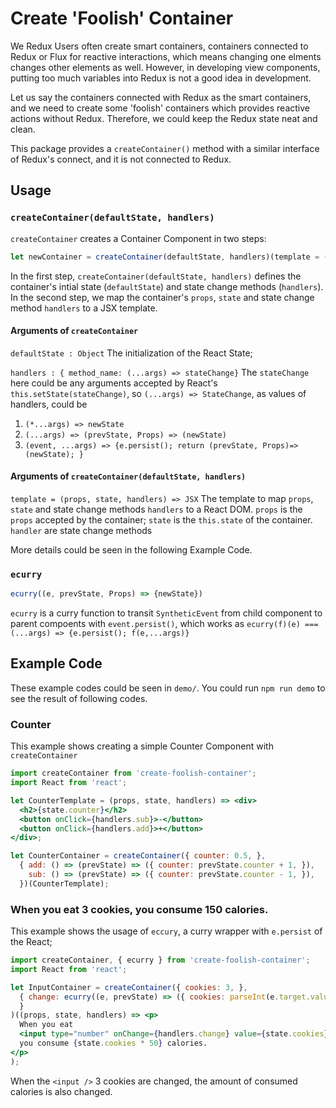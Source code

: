 # Create 'Foolish' Container

We Redux Users often create smart containers, containers connected to Redux or
Flux for reactive interactions, which means changing one elments changes other
elements as well.  However, in developing view components, putting too much 
variables into Redux is not a good idea in development. 

Let us say the containers connected with Redux as the smart containers, and we 
need to create some 'foolish' containers which provides reactive actions without 
Redux.  Therefore, we could keep the Redux state neat and clean. 

This package provides a `createContainer()` method with a similar interface of 
Redux's connect, and it is not connected to Redux. 


## Usage

### `createContainer(defaultState, handlers)`

`createContainer` creates a Container Component in two steps: 

```jsx
let newContainer = createContainer(defaultState, handlers)(template = (props, state, handlers) => JSX)
```

In the first step, `createContainer(defaultState, handlers)` defines the
container's intial state (`defaultState`) and state change methods
(`handlers`).   In the second step, we map the container's `props`, `state` and
state change method `handlers` to a JSX template. 

#### Arguments of `createContainer`
`defaultState : Object` The initialization of the React State;

`handlers : { method_name: (...args) => stateChange}` 
The `stateChange` here could be any arguments accepted by React's `this.setState(stateChange)`, 
so `(...args) => StateChange`, as values of handlers, could be 

1. `(*...args) => newState`
2. `(...args) => (prevState, Props) => (newState)`
3. `(event, ...args) => {e.persist(); return (prevState, Props)=> (newState); }`

#### Arguments of `createContainer(defaultState, handlers)`
`template = (props, state, handlers) => JSX` 
The template to map `props`, `state` and state change methods `handlers` 
to a React DOM.  `props` is the `props` accepted by the container; `state`
is the `this.state` of the container. `handler` are state change methods 

More details could be seen in the following Example Code. 

### `ecurry`
```jsx
ecurry((e, prevState, Props) => {newState})
```

`ecurry` is a curry function to transit `SyntheticEvent` from child component
to parent compoents with `event.persist()`, which works as
`ecurry(f)(e) === (...args) => {e.persist(); f(e,...args)}`


## Example Code

These example codes could be seen in `demo/`.  You could run `npm run demo` to see the result of following codes.

### Counter 

This example shows creating a simple Counter Component with `createContainer`

```jsx
import createContainer from 'create-foolish-container';
import React from 'react';

let CounterTemplate = (props, state, handlers) => <div>
  <h2>{state.counter}</h2>
  <button onClick={handlers.sub}>-</button>
  <button onClick={handlers.add}>+</button>
</div>;

let CounterContainer = createContainer({ counter: 0.5, },
  { add: () => (prevState) => ({ counter: prevState.counter + 1, }),
    sub: () => (prevState) => ({ counter: prevState.counter - 1, }),
  })(CounterTemplate);
```

### When you eat 3 cookies, you consume 150 calories.

This example shows the usage of `eccury`, a curry wrapper with `e.persist` of the React;

```jsx
import createContainer, { ecurry } from 'create-foolish-container';
import React from 'react';

let InputContainer = createContainer({ cookies: 3, },
  { change: ecurry((e, prevState) => ({ cookies: parseInt(e.target.value), })),
  }
)((props, state, handlers) => <p>
  When you eat 
  <input type="number" onChange={handlers.change} value={state.cookies} /> cookies,
  you consume {state.cookies * 50} calories.
</p>
);
```

When the `<input />` 3 cookies are changed, the amount of consumed calories is also changed. 

